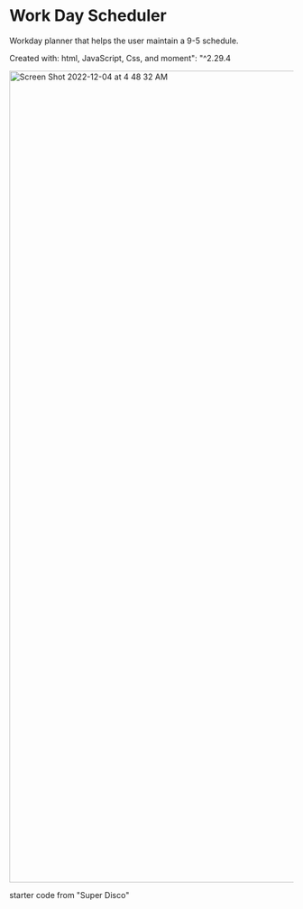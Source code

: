 # Work Day Scheduler

Workday planner that helps the user maintain a 9-5 schedule.

Created with: html, JavaScript, Css, and moment": "^2.29.4

<img width="1440" alt="Screen Shot 2022-12-04 at 4 48 32 AM" src="https://user-images.githubusercontent.com/108376982/205484295-ed826a96-f580-43c8-b513-ebb376e1f4be.png">

starter code from "Super Disco"
